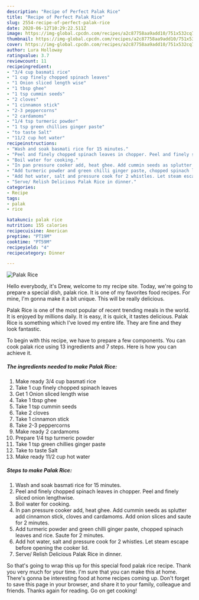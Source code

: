 ```yaml
---
description: "Recipe of Perfect Palak Rice"
title: "Recipe of Perfect Palak Rice"
slug: 2554-recipe-of-perfect-palak-rice
date: 2020-06-12T10:29:22.511Z
image: https://img-global.cpcdn.com/recipes/a2c87758aa9add10/751x532cq70/palak-rice-recipe-main-photo.jpg
thumbnail: https://img-global.cpcdn.com/recipes/a2c87758aa9add10/751x532cq70/palak-rice-recipe-main-photo.jpg
cover: https://img-global.cpcdn.com/recipes/a2c87758aa9add10/751x532cq70/palak-rice-recipe-main-photo.jpg
author: Lura Holloway
ratingvalue: 3.7
reviewcount: 11
recipeingredient:
- "3/4 cup basmati rice"
- "1 cup finely chopped spinach leaves"
- "1 Onion sliced length wise"
- "1 tbsp ghee"
- "1 tsp cummin seeds"
- "2 cloves"
- "1 cinnamon stick"
- "2-3 peppercorns"
- "2 cardamoms"
- "1/4 tsp turmeric powder"
- "1 tsp green chillies ginger paste"
- "to taste Salt"
- "11/2 cup hot water"
recipeinstructions:
- "Wash and soak basmati rice for 15 minutes."
- "Peel and finely chopped spinach leaves in chopper. Peel and finely sliced onion lengthwise."
- "Boil water for cooking."
- "In pan pressure cooker add, heat ghee. Add cummin seeds as splutter add cinnamon stick, cloves and cardamoms. Add onion slices and saute for 2 minutes."
- "Add turmeric powder and green chilli ginger paste, chopped spinach leaves and rice. Saute for 2 minutes."
- "Add hot water, salt and pressure cook for 2 whistles. Let steam escape before opening the cooker lid."
- "Serve/ Relish Delicious Palak Rice in dinner."
categories:
- Recipe
tags:
- palak
- rice

katakunci: palak rice 
nutrition: 155 calories
recipecuisine: American
preptime: "PT19M"
cooktime: "PT59M"
recipeyield: "4"
recipecategory: Dinner

---
```



![Palak Rice](https://img-global.cpcdn.com/recipes/a2c87758aa9add10/751x532cq70/palak-rice-recipe-main-photo.jpg)

Hello everybody, it's Drew, welcome to my recipe site. Today, we're going to prepare a special dish, palak rice. It is one of my favorites food recipes. For mine, I'm gonna make it a bit unique. This will be really delicious.

Palak Rice is one of the most popular of recent trending meals in the world. It is enjoyed by millions daily. It is easy, it is quick, it tastes delicious. Palak Rice is something which I've loved my entire life. They are fine and they look fantastic.




To begin with this recipe, we have to prepare a few components. You can cook palak rice using 13 ingredients and 7 steps. Here is how you can achieve it.

<!--inarticleads1-->

##### The ingredients needed to make Palak Rice:

1. Make ready 3/4 cup basmati rice
1. Take 1 cup finely chopped spinach leaves
1. Get 1 Onion sliced length wise
1. Take 1 tbsp ghee
1. Take 1 tsp cummin seeds
1. Take 2 cloves
1. Take 1 cinnamon stick
1. Take 2-3 peppercorns
1. Make ready 2 cardamoms
1. Prepare 1/4 tsp turmeric powder
1. Take 1 tsp green chillies ginger paste
1. Take to taste Salt
1. Make ready 11/2 cup hot water




<!--inarticleads2-->

##### Steps to make Palak Rice:

1. Wash and soak basmati rice for 15 minutes.
1. Peel and finely chopped spinach leaves in chopper. Peel and finely sliced onion lengthwise.
1. Boil water for cooking.
1. In pan pressure cooker add, heat ghee. Add cummin seeds as splutter add cinnamon stick, cloves and cardamoms. Add onion slices and saute for 2 minutes.
1. Add turmeric powder and green chilli ginger paste, chopped spinach leaves and rice. Saute for 2 minutes.
1. Add hot water, salt and pressure cook for 2 whistles. Let steam escape before opening the cooker lid.
1. Serve/ Relish Delicious Palak Rice in dinner.




So that's going to wrap this up for this special food palak rice recipe. Thank you very much for your time. I'm sure that you can make this at home. There's gonna be interesting food at home recipes coming up. Don't forget to save this page in your browser, and share it to your family, colleague and friends. Thanks again for reading. Go on get cooking!
